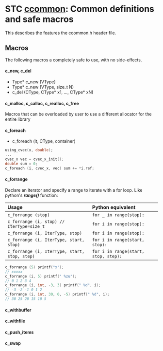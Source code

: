 # STC [ccommon](../stc/ccommon.h): Common definitions and safe macros

This describes the features the ccommon.h header file.

## Macros
The following macros a completely safe to use, with no side-effects.

#### c_new, c_del
- Type* c_new (VType)
- Type* c_new (VType, size_t N)
- c_del (CType, CType* x1, ..., CType* xN)

#### c_malloc, c_calloc, c_realloc, c_free
Macros that can be overloaded by user to use a different allocator for the entire library

#### c_foreach
- c_foreach (it, CType, container)
```c
using_cvec(x, double);
...
cvec_x vec = cvec_x_init();
double sum = 0;
c_foreach (i, cvec_x, vec) sum += *i.ref;
```

#### c_forrange
Declare an iterator and specify a range to iterate with a for loop. Like python's ***range()*** function:

| Usage                                         | Python equivalent                    |
|:----------------------------------------------|:-------------------------------------|
| `c_forrange (stop)`                           | `for _ in range(stop):`              |
| `c_forrange (i, stop) // IterType=size_t`     | `for i in range(stop):`              |
| `c_forrange (i, IterType, stop)`              | `for i in range(stop):`              |
| `c_forrange (i, IterType, start, stop)`       | `for i in range(start, stop):`       |
| `c_forrange (i, IterType, start, stop, step)` | `for i in range(start, stop, step):` |

```c
c_forrange (5) printf("x");
// xxxxx
c_forrange (i, 5) printf(" %zu");
// 0 1 2 3 4
c_forrange (i, int, -3, 3) printf(" %d", i);
// -3 -2 -1 0 1 2
c_forrange (i, int, 30, 0, -5) printf(" %d", i);
// 30 25 20 15 10 5
```

#### c_withbuffer

#### c_withfile

#### c_push_items

#### c_swap
